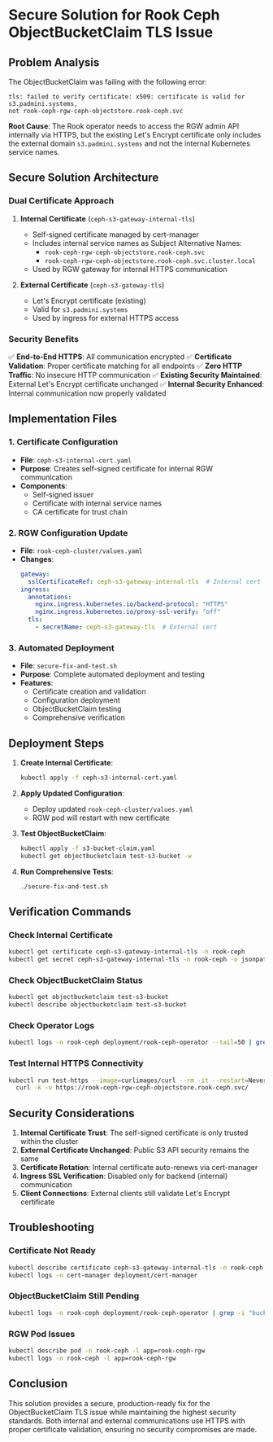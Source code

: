 # Secure Solution for Rook Ceph ObjectBucketClaim TLS Issue

## Problem Analysis

The ObjectBucketClaim was failing with the following error:
```
tls: failed to verify certificate: x509: certificate is valid for s3.padmini.systems, 
not rook-ceph-rgw-ceph-objectstore.rook-ceph.svc
```

**Root Cause**: The Rook operator needs to access the RGW admin API internally via HTTPS, but the existing Let's Encrypt certificate only includes the external domain `s3.padmini.systems` and not the internal Kubernetes service names.

## Secure Solution Architecture

### Dual Certificate Approach

1. **Internal Certificate** (`ceph-s3-gateway-internal-tls`)
   - Self-signed certificate managed by cert-manager
   - Includes internal service names as Subject Alternative Names:
     - `rook-ceph-rgw-ceph-objectstore.rook-ceph.svc`
     - `rook-ceph-rgw-ceph-objectstore.rook-ceph.svc.cluster.local`
   - Used by RGW gateway for internal HTTPS communication

2. **External Certificate** (`ceph-s3-gateway-tls`)
   - Let's Encrypt certificate (existing)
   - Valid for `s3.padmini.systems`
   - Used by ingress for external HTTPS access

### Security Benefits

✅ **End-to-End HTTPS**: All communication encrypted
✅ **Certificate Validation**: Proper certificate matching for all endpoints
✅ **Zero HTTP Traffic**: No insecure HTTP communication
✅ **Existing Security Maintained**: External Let's Encrypt certificate unchanged
✅ **Internal Security Enhanced**: Internal communication now properly validated

## Implementation Files

### 1. Certificate Configuration
- **File**: `ceph-s3-internal-cert.yaml`
- **Purpose**: Creates self-signed certificate for internal RGW communication
- **Components**:
  - Self-signed issuer
  - Certificate with internal service names
  - CA certificate for trust chain

### 2. RGW Configuration Update
- **File**: `rook-ceph-cluster/values.yaml`
- **Changes**:
  ```yaml
  gateway:
    sslCertificateRef: ceph-s3-gateway-internal-tls  # Internal cert
  ingress:
    annotations:
      nginx.ingress.kubernetes.io/backend-protocol: "HTTPS"
      nginx.ingress.kubernetes.io/proxy-ssl-verify: "off"
    tls:
      - secretName: ceph-s3-gateway-tls  # External cert
  ```

### 3. Automated Deployment
- **File**: `secure-fix-and-test.sh`
- **Purpose**: Complete automated deployment and testing
- **Features**:
  - Certificate creation and validation
  - Configuration deployment
  - ObjectBucketClaim testing
  - Comprehensive verification

## Deployment Steps

1. **Create Internal Certificate**:
   ```bash
   kubectl apply -f ceph-s3-internal-cert.yaml
   ```

2. **Apply Updated Configuration**:
   - Deploy updated `rook-ceph-cluster/values.yaml`
   - RGW pod will restart with new certificate

3. **Test ObjectBucketClaim**:
   ```bash
   kubectl apply -f s3-bucket-claim.yaml
   kubectl get objectbucketclaim test-s3-bucket -w
   ```

4. **Run Comprehensive Tests**:
   ```bash
   ./secure-fix-and-test.sh
   ```

## Verification Commands

### Check Internal Certificate
```bash
kubectl get certificate ceph-s3-gateway-internal-tls -n rook-ceph
kubectl get secret ceph-s3-gateway-internal-tls -n rook-ceph -o jsonpath='{.data.tls\.crt}' | base64 -d | openssl x509 -text -noout | grep -A 5 "Subject Alternative Name"
```

### Check ObjectBucketClaim Status
```bash
kubectl get objectbucketclaim test-s3-bucket
kubectl describe objectbucketclaim test-s3-bucket
```

### Check Operator Logs
```bash
kubectl logs -n rook-ceph deployment/rook-ceph-operator --tail=50 | grep -i bucket
```

### Test Internal HTTPS Connectivity
```bash
kubectl run test-https --image=curlimages/curl --rm -it --restart=Never -- \
  curl -k -v https://rook-ceph-rgw-ceph-objectstore.rook-ceph.svc/
```

## Security Considerations

1. **Internal Certificate Trust**: The self-signed certificate is only trusted within the cluster
2. **External Certificate Unchanged**: Public S3 API security remains the same
3. **Certificate Rotation**: Internal certificate auto-renews via cert-manager
4. **Ingress SSL Verification**: Disabled only for backend (internal) communication
5. **Client Connections**: External clients still validate Let's Encrypt certificate

## Troubleshooting

### Certificate Not Ready
```bash
kubectl describe certificate ceph-s3-gateway-internal-tls -n rook-ceph
kubectl logs -n cert-manager deployment/cert-manager
```

### ObjectBucketClaim Still Pending
```bash
kubectl logs -n rook-ceph deployment/rook-ceph-operator | grep -i "bucket\|tls\|certificate"
```

### RGW Pod Issues
```bash
kubectl describe pod -n rook-ceph -l app=rook-ceph-rgw
kubectl logs -n rook-ceph -l app=rook-ceph-rgw
```

## Conclusion

This solution provides a secure, production-ready fix for the ObjectBucketClaim TLS issue while maintaining the highest security standards. Both internal and external communications use HTTPS with proper certificate validation, ensuring no security compromises are made.